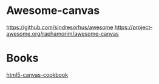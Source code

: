 # Awesome-canvas
https://github.com/sindresorhus/awesome
https://project-awesome.org/raphamorim/awesome-canvas  

# Books     
[html5-canvas-cookbook](https://media.oiipdf.com/pdf/95bf5f2c-934a-49f5-84c6-8f3fa772b04f.pdf)          